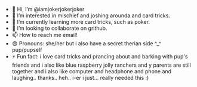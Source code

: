 - 👋 Hi, I’m @iamjokerjokerjoker
- 👀 I’m interested in mischief and joshing arounda and card tricks.
- 🌱 I’m currently learning more card tricks, such as poker.
- 💞️ I’m looking to collaborate on grithub.
- 📫 How to reach me email! 
- 😄 Pronouns: she/her but i also have a secret therian side ^_^ pup/pupself
- ⚡ Fun fact: i love card tricks and prancing about and barking with pup's friends and i also like blue raspberry jolly ranchers and y parents are still together and i also like computer and headphone and phone and laughing.. thanks.. heh.. i-er i just... really needed this :)

<!---
iamjokerjokerjoker/iamjokerjokerjoker is a ✨ special ✨ repository because its `README.md` (this file) appears on your GitHub profile.
You can click the Preview link to take a look at your changes.
--->

